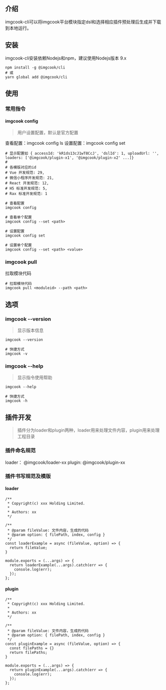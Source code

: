 ## 介绍
imgcook-cli可以将imgcook平台模块指定dsl和选择相应插件预处理后生成并下载到本地运行。

## 安装
imgcook-cli安装依赖Nodejs和npm，建议使用Nodejs版本 9.x

```
npm install -g @imgcook/cli
# 或
yarn global add @imgcook/cli
```

## 使用
### 常用指令
#### imgcook config
> 用户设置配置，默认是官方配置

查看配置：imgcook config ls 
设置配置：imgcook config set 

```
# 显示配置如 { accessId: 'kR1ds13cJ1wT8CcJ', 'dslId': 1, uploadUrl: '', loaders: ['@imgcook/plugin-x1', '@imgcook/plugin-x2' ...]}
#
# 各模版对应的id
# Vue 开发规范: 29, 
# 微信小程序开发规范: 21, 
# React 开发规范: 12, 
# H5 标准开发规范: 5, 
# Rax 标准开发规范: 1

# 查看配置
imgcook config

# 查看单个配置
imgcook config --set <path>

# 设置配置
imgcook config set

# 设置单个配置
imgcook config --set <path> <value>
```


### imgcook pull
拉取模块代码

```
# 拉取模块代码
imgcook pull <moduleid> --path <path>
```

## 选项
### imgcook --version
> 显示版本信息

```
imgcook --version

# 快捷方式
imgcook -v

```

### imgcook --help
> 显示指令使用帮助

```
imgcook --help

# 快捷方式
imgcook -h
```



## 插件开发
> 插件分为loader和plugin两种，loader用来处理文件内容，plugin用来处理工程目录

### 插件命名规范
loader： @imgcook/loader-xx  plugin: @imgcook/plugin-xx 



### 插件书写规范及模版

#### loader

```
/**
 * Copyright(c) xxx Holding Limited.
 *
 * Authors: xx
 */

/**
 * @param fileValue: 文件内容，生成的代码
 * @param option: { filePath, index, config }
 */
const loaderExample = async (fileValue, option) => {
  return fileValue;
}

module.exports = (...args) => {
  return loaderExample(...args).catch(err => {
    console.log(err);
  });
};
```

#### plugin

```
/**
 * Copyright(c) xxx Holding Limited.
 *
 * Authors: xx
 */

/**
 * @param fileValue: 文件内容，生成的代码
 * @param option: { filePath, index, config }
 */
const pluginExample = async (fileValue, option) => {
  const filePaths = {}
  return filePaths;
}

module.exports = (...args) => {
  return pluginExample(...args).catch(err => {
    console.log(err);
  });
};
```